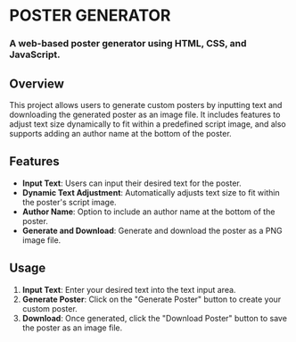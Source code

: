 # POSTER GENERATOR

### A web-based poster generator using HTML, CSS, and JavaScript.

## Overview

This project allows users to generate custom posters by inputting text and downloading the generated poster as an image file. It includes features to adjust text size dynamically to fit within a predefined script image, and also supports adding an author name at the bottom of the poster.

## Features

 - **Input Text**: Users can input their desired text for the poster.
- **Dynamic Text Adjustment**: Automatically adjusts text size to fit within the poster's script image.
- **Author Name**: Option to include an author name at the bottom of the poster.
- **Generate and Download**: Generate and download the poster as a PNG image file.

## Usage

1. **Input Text**: Enter your desired text into the text input area.
2. **Generate Poster**: Click on the "Generate Poster" button to create your custom poster.
3. **Download**: Once generated, click the "Download Poster" button to save the poster as an image file.
